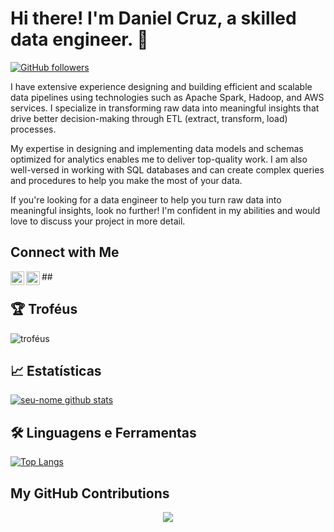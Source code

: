# Hi there! I'm Daniel Cruz, a skilled data engineer. 👋

[![GitHub followers](https://img.shields.io/github/followers/DanielCruzDataEngineer.svg?style=social)](https://github.com/DanielCruzDataEngineer?tab=followers)

I have extensive experience designing and building efficient and scalable data pipelines using technologies such as Apache Spark, Hadoop, and AWS services. I specialize in transforming raw data into meaningful insights that drive better decision-making through ETL (extract, transform, load) processes.

My expertise in designing and implementing data models and schemas optimized for analytics enables me to deliver top-quality work. I am also well-versed in working with SQL databases and can create complex queries and procedures to help you make the most of your data.

If you're looking for a data engineer to help you turn raw data into meaningful insights, look no further! I'm confident in my abilities and would love to discuss your project in more detail.

## Connect with Me

<a href="https://www.linkedin.com/in/danielcruzbianalytics/">
  <img align="left" alt="LinkedIn" width="22px" src="https://raw.githubusercontent.com/peterthehan/peterthehan/master/assets/linkedin.svg" />
</a>
<a href="https://medium.com/@danielcruz.alu.lmb">
  <img align="left" alt="Medium" width="22px" src="https://miro.medium.com/max/2400/1*6_fgYnisCa9V21mymySIvA.png" />
</a>
##

## 🏆 Troféus

![troféus](https://github-profile-trophy.vercel.app/?username=DanielCruzDataEngineer&theme=juicyfresh&column=4&margin-w=15&margin-h=15&no-bg=true)


## 📈 Estatísticas

[![seu-nome github stats](https://github-readme-stats.vercel.app/api?username=DanielCruzDataEngineer&show_icons=true&theme=radical)](https://github.com/DanielCruzDataEngineer)

## 🛠️ Linguagens e Ferramentas

[![Top Langs](https://github-readme-stats.vercel.app/api/top-langs/?username=DanielCruzDataEngineer&layout=compact)](https://github.com/DanielCruzDataEngineer)

## My GitHub Contributions

<p align="center">
  <a href="https://github.com/DanielCruzDataEngineer">
    <img src="https://github-readme-streak-stats.herokuapp.com/?user=DanielCruzDataEngineer&theme=highcontrast&hide_border=true" />
  </a>
</p>


